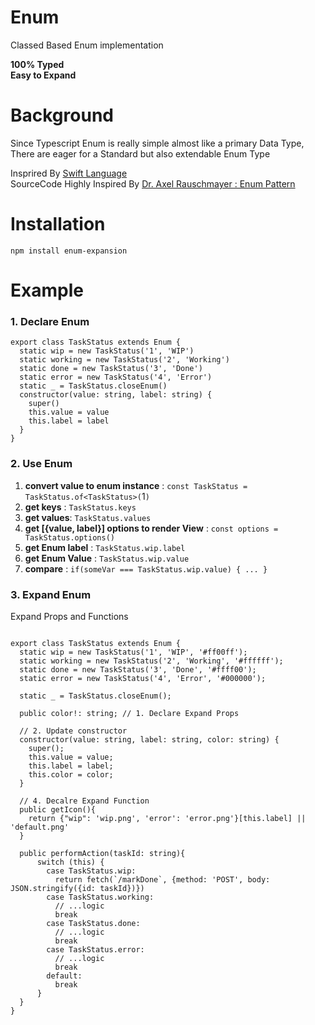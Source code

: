 # Enum

Classed Based Enum implementation

**100% Typed**  
**Easy to Expand**




# Background

Since Typescript Enum is really simple almost like a primary Data Type,  
There are eager for a Standard but also extendable Enum Type



Insprired By [Swift Language](https://developer.apple.com/swift/)  
SourceCode Highly Inspired By [Dr. Axel Rauschmayer : Enum Pattern](https://2ality.com/2020/01/enum-pattern.html)


# Installation

`npm install enum-expansion`



# Example

### 1. Declare Enum

```
export class TaskStatus extends Enum {
  static wip = new TaskStatus('1', 'WIP')
  static working = new TaskStatus('2', 'Working')
  static done = new TaskStatus('3', 'Done')
  static error = new TaskStatus('4', 'Error')
  static _ = TaskStatus.closeEnum()
  constructor(value: string, label: string) {
    super()
    this.value = value
    this.label = label
  }
}
```


### 2. Use Enum

  1. **convert value to enum instance** : `const TaskStatus = TaskStatus.of<TaskStatus>(`1`)`
  2. **get keys** : `TaskStatus.keys`
  3. **get values**: `TaskStatus.values`
  4. **get [{value, label}] options to render View** : `const options = TaskStatus.options()`
  5. **get Enum label** : `TaskStatus.wip.label`
  6. **get Enum Value** : `TaskStatus.wip.value`
  7. **compare** : `if(someVar === TaskStatus.wip.value) { ... }`



### 3. **Expand Enum**

Expand Props and Functions



```

export class TaskStatus extends Enum {
  static wip = new TaskStatus('1', 'WIP', '#ff00ff');
  static working = new TaskStatus('2', 'Working', '#ffffff');
  static done = new TaskStatus('3', 'Done', '#ffff00');
  static error = new TaskStatus('4', 'Error', '#000000');

  static _ = TaskStatus.closeEnum();

  public color!: string; // 1. Declare Expand Props

  // 2. Update constructor
  constructor(value: string, label: string, color: string) {
    super();
    this.value = value;
    this.label = label;
    this.color = color;
  }

  // 4. Decalre Expand Function
  public getIcon(){
    return {"wip": 'wip.png', 'error': 'error.png'}[this.label] || 'default.png'
  }

  public performAction(taskId: string){
      switch (this) {
        case TaskStatus.wip:
          return fetch(`/markDone`, {method: 'POST', body: JSON.stringify({id: taskId})})
        case TaskStatus.working:
          // ...logic
          break
        case TaskStatus.done:
          // ...logic
          break
        case TaskStatus.error:
          // ...logic
          break
        default:
          break
      }
  }
}

```
